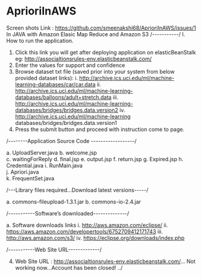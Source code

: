 # AprioriInAWS
Screen shots Link : https://github.com/smeenakshi68/AprioriInAWS/issues/1
In JAVA with Amazon Elasic Map Reduce and Amazon S3
/-----------/
l.	How to run the application.

1.	Click this link you will get after deploying application on elasticBeanStalk
  eg: http://associaltionsrules-env.elasticbeanstalk.com/
2.	Enter the values for support and confidence
3.	Browse dataset txt file (saved prior into your system from below provided dataset links):
i.	http://archive.ics.uci.edu/ml/machine-learning-databases/car/car.data
ii.	http://archive.ics.uci.edu/ml/machine-learning-databases/balloons/adult+stretch.data
iii.	http://archive.ics.uci.edu/ml/machine-learning-databases/bridges/bridges.data.version2
iv.	http://archive.ics.uci.edu/ml/machine-learning databases/bridges/bridges.data.version1
4.	Press the submit button and proceed with instruction come to page.

/--------Application Source Code ------------------/

a.	UploadServer.java
b.	welcome.jsp									
c.	waitingForReply
d.	final.jsp
e.	output.jsp
f.	return.jsp
g.	Expired.jsp
h.	Credential.java
i.	RunMain.java									
j.	Apriori.java 								
k.	FrequentSet.java								

/---Library files required...Download latest versions-----/

a. commons-fileupload-1.3.1.jar
b. commons-io-2.4.jar

/-----------Software’s downloaded--------------/

a.	Software downloads links
i.	http://aws.amazon.com/eclipse/
ii.	https://aws.amazon.com/developertools/6752709412171743
iii.	http://aws.amazon.com/s3/
iv.	https://eclipse.org/downloads/index.php

/-----------Web Site URL-------------/

4.	Web Site URL : http://associaltionsrules-env.elasticbeanstalk.com/... Not working now...Account has been closed! ../

